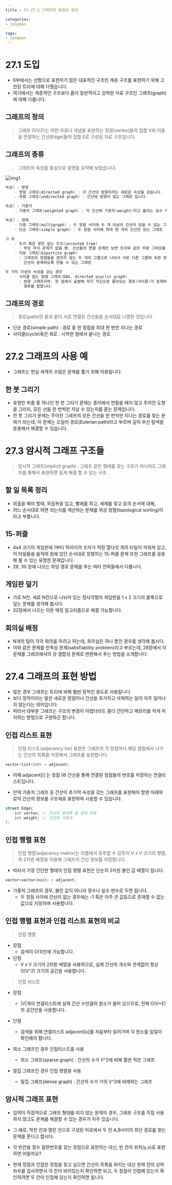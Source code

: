 ```yaml
---
title : Ch.27.1 그래프의 표현과 정의

categories:
- jongman

tags:
- jongman
---
```


# 27.1 도입

- 6부에서는 선형으로 표현하기 힘든 대표적인 구조인 계층 구조를 표현하기 위해 고안된 트리에 대해
  다뤘습니다.
- 여기에서는 계층적인 구조보다 좀더 일반적이고 강력한 자료 구조인 그래프(graph)에 대해 다룹니다.

## 그래프의 정의

> 그래프 G(V,E)는 어떤 자료나 개념을 표현하는 정점(vertex)들의 집합 V와 이들을 연결하는
> 간선(Edge)들의 집합 E로 구성된 자료 구조입니다.

## 그래프의 종류

> 그래프의 속성을 중심으로 설명을 요약해 보았습니다.


![img1](/img/2020-01-01-Jongman-ch27-1-1.png)


```cpp
속성1 : 방향
    - 방향 그래프(directed graph) : 각 간선이 방향이라는 새로운 속성을 갖습니다.
    - 무향 그래프(undirected graph) : 간선에 방향이 없는 그래프 입니다.

속성2 : 가중치
    - 가중치 그래프(weighted graph) : 각 간선에 가중치(weight)라고 불리는 실수 속성을 부여합니다.

속성3 : 형태
    - 다중 그래프(multigraph) : 두 정점 사이에 두 개 이상의 간선이 있을 수 있는 그래프
    - 단순 그래프(simple graph) : 두 정점 사이에 최대 한 개의 간선만 있는 그래프

그 외
    - 트리 혹은 루트 없는 트리(unrooted tree)
      : 부모 자식 관계가 없을 뿐, 간선들의 연결 관계만 보면 트리와 같은 무향 그래프를 말합니다.
    - 이분 그래프(bipartite graph) 
      : 그래프의 정점들을 겹치지 않는 두 개의 그룹으로 나눠서 서로 다른 그룹에 속한 정점들 간에만
        간선이 존재하도록 만들 수 있는 그래프

두 가지 이상의 속성을 갖는 경우
    - 사이클 없는 방향 그래프(DAG, directed acyclic graph)
      : 방향 그래프이며, 한 점에서 출발해 자기 자신으로 돌아오는 경로(사이클)가 존재하지 않는
        경루를 말합니다.

```

## 그래프의 경로

> 경로(path)란 끝과 끝이 서로 연결된 간선들을 순서대로 나열한 것입니다.
- 단순 경로(simple path) : 경로 중 한 정점을 최대 한 번만 지나는 경로
- 사이클(cycle)혹은 회로 : 시작한 점에서 끝나는 경로


# 27.2 그래프의 사용 예

- 그래프는 현실 세계의 수많은 문제를 풀기 위해 이용됩니다.

## 한 붓 그리기

- 유명한 퍼즐 중 하나인 한 붓 그리기 문제는 종이에서 연필을 떼지 않고 주어진 도형을 그리되, 모든
  선을 한 번씩만 지날 수 있는지를 묻는 문제입니다.
- 한 붓 그리기 문제는 주어진 그래프의 모든 간선을 한 번씩만 지나는 경로를 찾는 문제가 되는데, 이
  문제는 오일러 경로(Eulerian path)라고 부르며 깊이 우선 탐색을 응용해서 해결할 수 있습니다.


# 27.3 암시적 그래프 구조들

> 암시적 그래프(implicit graph) : 그래프 같은 형태를 갖는 구조가 아니라도 그래프를 통해서 표현하면
> 쉽게 해결 할 수 있는 구조

## 할 일 목록 정리

- 외출을 해야 할때, 외출복을 입고, 빨래를 하고, 세제를 찾고 등의 순서에 대해,
- 어느 순서대로 하면 되는지를 계산하는 문제를 위상 정렬(topological sorting)이라고 부릅니다.

## 15-퍼즐

- 4x4 크기의 게임판에 1부터 15까지의 숫자가 적힌 열다섯 개의 타일이 끼워져 있고, 이 타일들을 움직여
  원래 있던 순서대로 정렬하는 15-퍼즐 문제 또한 그래프를 응용해 풀 수 있는 유명한 문제입니다.
- 29, 30 장에 나오는 최당 경로 문제를 푸는 여러 전략들에서 다룹니다.

## 게임판 덮기

- 가로 N칸, 세로 N칸으로 나뉘어 있는 정사각형의 게임판을 1 x 2  크기의 블록으로 덮는 문제를 생각해
  봅시다.
- 32장에서 나오는 이분 매칭 알고리즘으로 해결 가능합니다.

## 회의실 배정

- N개의 팀이 각각 회의를 하려고 하는데, 회의실은 하나 뿐인 경우를 생각해 봅시다.
- 이와 같은 문제를 만족성 문제(satisfiability problem)라고 부르는데, 28장에서 이 문제를 그래프에서의
  강 결합성 문제로 변환해서 푸는 방법을 소개합니다.

# 27.4 그래프의 표현 방법

- 많은 경우 그래프는 트리에 비해 훨씬 정적인 용도로 사용됩니다.
- 보다 정적이라는 말은 새로운 정점이나 간선을 추가하고 삭제하는 일이 자주 일어나지 않는다는
  의미입니다.
- 따라서 대부분 그래프는 구조의 변경이 어렵더라도 좀더 간단하고 메모리를 적게 차지하는 방법으로
  구현하곤 합니다.

## 인접 리스트 표현

> 인접 리스트(adjacency list) 표현은 그래프의 각 정점마다 해당 정점에서 나가는 간선의 목록을
> 저장해서 그래프를 표현합니다.

```cpp
vector<list<int> > adjacent;
```
- 이때 adjacent[i] 는 정점 i와 간선을 통해 연결된 정점들의 번호를 저장하는 연결리스트입니다.

- 만약 가중치 그래프 등 간선이 추가적 속성을 갖는 그래프를 표현해야 할땐 아래와 같이 간선의 정보를
  구조체로 표현하여 사용할 수 있습니다.
 
```cpp
struct Edge{
    int vertex; // 간선의 반대쪽 끝 점의 번호
    int weight; // 간선의 가중치
};
```

## 인접 행렬 표현

> 인접 행렬(adjacency matrix)는 이름에서 유추할 수 있듯이 V x V 크기의 행렬, 즉 2차원 배열을
> 이용해 그래프의 간선 정보를 저장합니다.
- 따라서 가장 간단한 형태의 인접 행렬 표현은 단순히 2차원 불린 값 배열이 됩니다.

```cpp
vector<vector<bool> > adjacent;
```
- 가중치 그래프의 경우, 불린 값이 아니라 정수나 실수 변수로 두면 됩니다.
  - 두 정점 사이에 간선이 없는 경우에는 -1 혹은 아주 큰 값등으로 존재할 수 없는 값으로 지정하여
    사용합니다.

## 인접 행렬 표현과 인접 리스트 표현의 비교

> 인접 행렬
- 장점
  - 검색이 O(1)만에 가능합니다.
- 단점
  - V x V 크기의 2차원 배열을 사용하므로, 실제 간선의 개수와 관계없이 항상 O(V^2) 크기의
    공간을 사용합니다.

> 인접 리스트
- 장점
  - |V|개의 연결리스트에 실제 간선 수만큼의 원소가 들어 있으므로, 전체 O(V+E)의 공간만을
    사용합니다.
- 단점
  - 검색을 위해 연결리스트 adjacent[u]를 처음부터 읽어가며 각 원소를 일일이 확인해야 합니다.


- 희소 그래프인 경우 인접리스트를 사용
  - 희소 그래프(sparse graph) : 간선의 수가 V^2에 비해 훨씬 적은 그래프

- 밀집 그래프인 경우 인접 행렬을 사용
  - 밀집 그래프(dense graph) : 간선의 수가 거의 V^2에 비례하는 그래프

## 암시적 그래프 표현
- 입력이 직접적으로 그래프 형태를 띠지 않는 문제의 경우, 그래프 구조를 직접 사용하지 않고도 문제를
  해결할 수 있는 경우가 자주 있습니다.

- 그 예로, 막힌 칸과 열린 칸으로 구성된 미로에서 두 칸 A,B사이의 최단 경로를 찾는 문제를 푼다고
  합시다.
- 각 빈칸을 정수 일련번호를 갖는 정점으로 표현하는 대신, 빈 칸의 위치(y,x)로 표현하면 어떨까요?
- 현재 정점과 인접한 정점을 찾고 싶으면 간선의 목록을 뒤지는 대신 현재 칸의 상하좌우를 검사하면서 각
  칸이 비어있는지 확인하면 되고, 두 정점이 인접해 있는지 확인하려면 두 칸이 인접해 있는지 확인하면
  됩니다.
